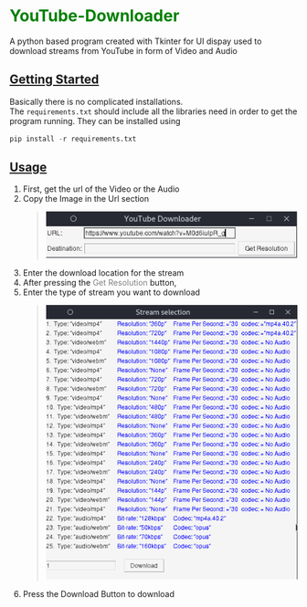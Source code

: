 # <b style="color:green"> YouTube-Downloader </b>
A python based program created with Tkinter for UI dispay used to download streams from YouTube in form of Video and Audio

## <u>Getting Started</u>
Basically there is no complicated installations. <br/>
The 
``` requirements.txt ``` should include all the libraries need in order to get the program running. They can be installed using 

``` python
pip install -r requirements.txt
```

## <u>Usage</u>
1. First, get the url of the Video or the Audio 
2. Copy the Image in the Url section <br/>
    > ![url picture](pics/url.png)
3. Enter the download location for the stream 
4. After pressing the <span style="color:gray">Get Resolution </span>button, 
5. Enter the type of stream you want to download 
    > ![stream](pics/stream.png)
6. Press the Download Button to download
